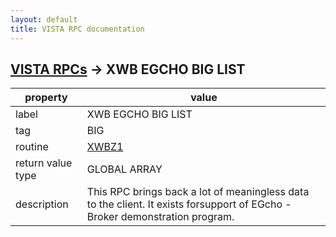 ```yaml
---
layout: default
title: VISTA RPC documentation
---
```




## [VISTA RPCs](TableOfContent.md) &#8594; XWB EGCHO BIG LIST 

 property | value 
--- | --- 
 label | XWB EGCHO BIG LIST
 tag | BIG
 routine | [XWBZ1](http://code.osehra.org/dox/Routine_XWBZ1_source.html)
 return value type | GLOBAL ARRAY
 description | This RPC brings back a lot of meaningless data to the client.  It exists forsupport of EGcho - Broker demonstration program.